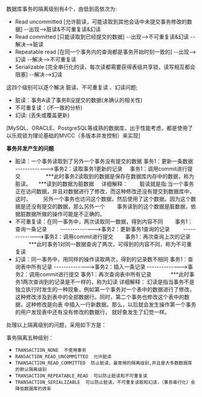 数据库事务的隔离级别有4个，由低到高依次为:
- Read uncommitted [允许脏读，可能读取到其他会话中未提交事务修改的数据] --出现-->脏读&不可重复读&幻读 
- Read committed [只能读取到已经提交的数据] --出现-->不可重复读&幻读 --解决-->脏读 
- Repeatable read [在同一个事务内的查询都是事务开始时刻一致的] --出现-->幻读 --解决-->不可重复读 
- Serializable [完全串行化的读，每次读都需要获得表级共享锁，读写相互都会阻塞] --解决-->幻读 

这四个级别可以逐个解决 脏读、不可重复读 、幻读问题;

- 脏读：事务A读了事务B没提交的数据(未确认的相关性)
- 不可重复读：(不一致的分析)
- 幻读: (丢失或覆盖更新)


[MySQL、ORACLE、PostgreSQL等成熟的数据库，出于性能考虑，都是使用了以乐观锁为理论基础的MVCC（多版本并发控制）来实现]


**事务并发产生的问题**
- 脏读：一个事务读取到了另外一个事务没有提交的数据
    事务1：更新一条数据
    ------------->事务2：读取事务1更新的记录
    事务1：调用commit进行提交
           
    ***此时事务2读取到的数据是保存在数据库内存中的数据，称为脏读。
    ***读到的数据为脏数据
    详细解释：
       脏读就是指:当一个事务正在访问数据，并且对数据进行了修改，而这种修改还没有提交到数据库中，这时，
       另外一个事务也访问这个数据，然后使用了这个数据。因为这个数据是还没有提交的数据，那么另外一个
       事务读到的这个数据是脏数据，依据脏数据所做的操作可能是不正确的。
           
- 不可重复读：在同一事务中，两次读取同一数据，得到内容不同
       事务1：查询一条记录
        -------------->事务2：更新事务1查询的记录
        -------------->事务2：调用commit进行提交
       事务1：再次查询上次的记录
         ***此时事务1对同一数据查询了两次，可得到的内容不同，称为不可重复读
           
- 幻读：同一事务中，用同样的操作读取两次，得到的记录数不相同
    事务1：查询表中所有记录
    -------------->事务2：插入一条记录
    -------------->事务2：调用commit进行提交
    事务1：再次查询表中所有记录
           
    ***此时事务1两次查询到的记录是不一样的，称为幻读
    详细解释：
    幻读是指当事务不是独立执行时发生的一种现象，例如第一个事务对一个表中的数据进行了修改，
    这种修改涉及到表中的全部数据行。同时，第二个事务也修改这个表中的数据，这种修改是向表
    中插入一行新数据。那么，以后就会发生操作第一个事务的用户发现表中还有没有修改的数据行，
    就好象发生了幻觉一样。

处理以上隔离级别的问题，采用如下方是：

事务隔离五种级别：
- `TRANSACTION_NONE  不使用事务`
- `RANSACTION_READ_UNCOMMITTED  允许脏读`
- `TRANSACTION_READ_COMMITTED  防止脏读，最常用的隔离级别,并且是大多数数据库的默认隔离级别`
- `TRANSACTION_REPEATABLE_READ  可以防止脏读和不可重复读`
- `TRANSACTION_SERIALIZABLE  可以防止脏读，不可重复读取和幻读，（事务串行化）会降低数据库的效率`
